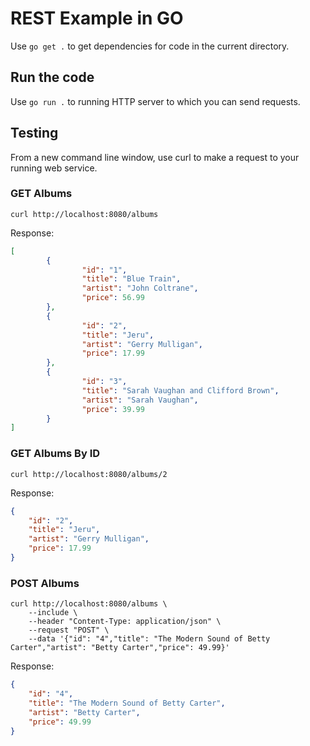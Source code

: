 # REST Example in GO

Use `go get .` to get dependencies for code in the current directory.

## Run the code

Use `go run .` to running HTTP server to which you can send requests.

## Testing

From a new command line window, use curl to make a request to your running web service.

### GET Albums

``` shell
curl http://localhost:8080/albums
``` 

Response:

``` json 
[
        {
                "id": "1",
                "title": "Blue Train",
                "artist": "John Coltrane",
                "price": 56.99
        },
        {
                "id": "2",
                "title": "Jeru",
                "artist": "Gerry Mulligan",
                "price": 17.99
        },
        {
                "id": "3",
                "title": "Sarah Vaughan and Clifford Brown",
                "artist": "Sarah Vaughan",
                "price": 39.99
        }
]
```

### GET Albums By ID

``` shell
curl http://localhost:8080/albums/2
``` 

Response:

``` json 
{
	"id": "2",
	"title": "Jeru",
	"artist": "Gerry Mulligan",
	"price": 17.99
}
```

### POST Albums

``` shell
curl http://localhost:8080/albums \
    --include \
    --header "Content-Type: application/json" \
    --request "POST" \
    --data '{"id": "4","title": "The Modern Sound of Betty Carter","artist": "Betty Carter","price": 49.99}'
``` 

Response:

``` json 
{
	"id": "4",
	"title": "The Modern Sound of Betty Carter",
	"artist": "Betty Carter",
	"price": 49.99
}
```
